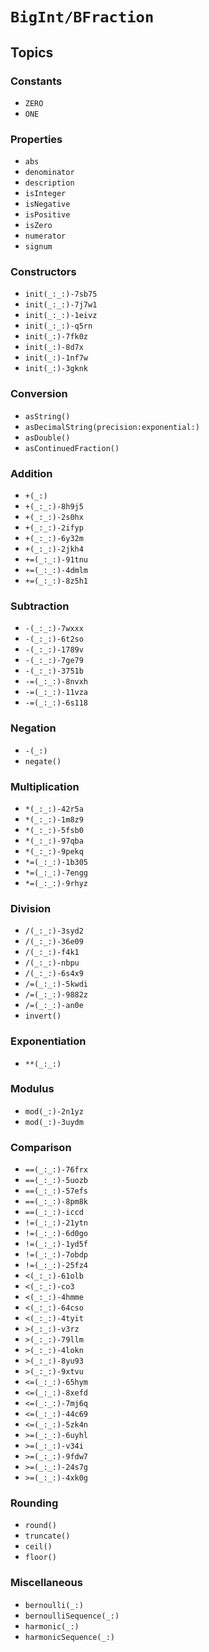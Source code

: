 # ``BigInt/BFraction``

## Topics

### Constants

- ``ZERO``
- ``ONE``

### Properties

- ``abs``
- ``denominator``
- ``description``
- ``isInteger``
- ``isNegative``
- ``isPositive``
- ``isZero``
- ``numerator``
- ``signum``

### Constructors

- ``init(_:_:)-7sb75``
- ``init(_:_:)-7j7w1``
- ``init(_:_:)-1eivz``
- ``init(_:_:)-q5rn``
- ``init(_:)-7fk0z``
- ``init(_:)-8d7x``
- ``init(_:)-1nf7w``
- ``init(_:)-3gknk``

### Conversion

- ``asString()``
- ``asDecimalString(precision:exponential:)``
- ``asDouble()``
- ``asContinuedFraction()``

### Addition

- ``+(_:)``
- ``+(_:_:)-8h9j5``
- ``+(_:_:)-2s0hx``
- ``+(_:_:)-2ifyp``
- ``+(_:_:)-6y32m``
- ``+(_:_:)-2jkh4``
- ``+=(_:_:)-91tnu``
- ``+=(_:_:)-4dmlm``
- ``+=(_:_:)-8z5h1``

### Subtraction

- ``-(_:_:)-7wxxx``
- ``-(_:_:)-6t2so``
- ``-(_:_:)-1789v``
- ``-(_:_:)-7ge79``
- ``-(_:_:)-3751b``
- ``-=(_:_:)-8nvxh``
- ``-=(_:_:)-11vza``
- ``-=(_:_:)-6s118``

### Negation

- ``-(_:)``
- ``negate()``

### Multiplication

- ``*(_:_:)-42r5a``
- ``*(_:_:)-1m8z9``
- ``*(_:_:)-5fsb0``
- ``*(_:_:)-97qba``
- ``*(_:_:)-9pekq``
- ``*=(_:_:)-1b305``
- ``*=(_:_:)-7engg``
- ``*=(_:_:)-9rhyz``

### Division

- ``/(_:_:)-3syd2``
- ``/(_:_:)-36e09``
- ``/(_:_:)-f4k1``
- ``/(_:_:)-nbpu``
- ``/(_:_:)-6s4x9``
- ``/=(_:_:)-5kwdi``
- ``/=(_:_:)-9882z``
- ``/=(_:_:)-an0e``
- ``invert()``

### Exponentiation

- ``**(_:_:)``

### Modulus

- ``mod(_:)-2n1yz``
- ``mod(_:)-3uydm``

### Comparison

- ``==(_:_:)-76frx``
- ``==(_:_:)-5uozb``
- ``==(_:_:)-57efs``
- ``==(_:_:)-8pm8k``
- ``==(_:_:)-iccd``
- ``!=(_:_:)-21ytn``
- ``!=(_:_:)-6d0go``
- ``!=(_:_:)-1yd5f``
- ``!=(_:_:)-7obdp``
- ``!=(_:_:)-25fz4``
- ``<(_:_:)-61olb``
- ``<(_:_:)-co3``
- ``<(_:_:)-4hmme``
- ``<(_:_:)-64cso``
- ``<(_:_:)-4tyit``
- ``>(_:_:)-v3rz``
- ``>(_:_:)-79llm``
- ``>(_:_:)-4lokn``
- ``>(_:_:)-8yu93``
- ``>(_:_:)-9xtvu``
- ``<=(_:_:)-65hym``
- ``<=(_:_:)-8xefd``
- ``<=(_:_:)-7mj6q``
- ``<=(_:_:)-44c69``
- ``<=(_:_:)-5zk4n``
- ``>=(_:_:)-6uyhl``
- ``>=(_:_:)-v34i``
- ``>=(_:_:)-9fdw7``
- ``>=(_:_:)-24s7g``
- ``>=(_:_:)-4xk0g``

### Rounding

- ``round()``
- ``truncate()``
- ``ceil()``
- ``floor()``

### Miscellaneous

- ``bernoulli(_:)``
- ``bernoulliSequence(_:)``
- ``harmonic(_:)``
- ``harmonicSequence(_:)``

